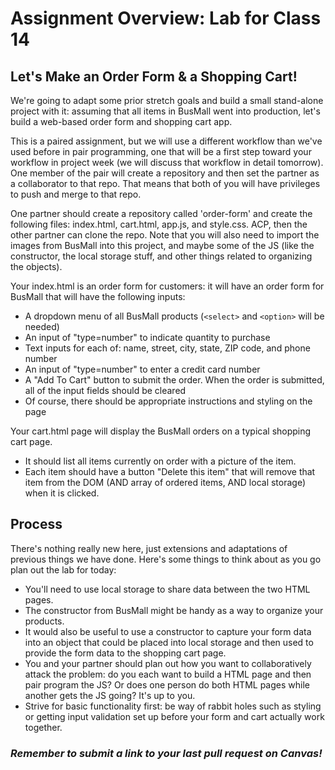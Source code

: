 # Assignment Overview: Lab for Class 14

## Let's Make an Order Form & a Shopping Cart!

We're going to adapt some prior stretch goals and build a small stand-alone project with it: assuming that all items in BusMall went into production, let's build a web-based order form and shopping cart app.

This is a paired assignment, but we will use a different workflow than we've used before in pair programming, one that will be a first step toward your workflow in project week (we will discuss that workflow in detail tomorrow). One member of the pair will create a repository and then set the partner as a collaborator to that repo. That means that both of you will have privileges to push and merge to that repo.

One partner should create a repository called 'order-form' and create the following files: index.html, cart.html, app.js, and style.css. ACP, then the other partner can clone the repo. Note that you will also need to import the images from BusMall into this project, and maybe some of the JS (like the constructor, the local storage stuff, and other things related to organizing the objects).

Your index.html is an order form for customers: it will have an order form for BusMall that will have the following inputs:

  - A dropdown menu of all BusMall products (`<select>` and `<option>` will be needed)
  - An input of "type=number" to indicate quantity to purchase
  - Text inputs for each of: name, street, city, state, ZIP code, and phone number
  - An input of "type=number" to enter a credit card number
  - A "Add To Cart" button to submit the order. When the order is submitted, all of the input fields should be cleared
  - Of course, there should be appropriate instructions and styling on the page

  Your cart.html page will display the BusMall orders on a typical shopping cart page.
  - It should list all items currently on order with a picture of the item.
  - Each item should have a button "Delete this item" that will remove that item from the DOM (AND array of ordered items, AND local storage) when it is clicked.

## Process

There's nothing really new here, just extensions and adaptations of previous things we have done. Here's some things to think about as you go plan out the lab for today:

- You'll need to use local storage to share data between the two HTML pages.
- The constructor from BusMall might be handy as a way to organize your products.
- It would also be useful to use a constructor to capture your form data into an object that could be placed into local storage and then used to provide the form data to the shopping cart page.
- You and your partner should plan out how you want to collaboratively attack the problem: do you each want to build a HTML page and then pair program the JS? Or does one person do both HTML pages while another gets the JS going? It's up to you.
- Strive for basic functionality first: be way of rabbit holes such as styling or getting input validation set up before your form and cart actually work together.

### *Remember to submit a link to your last pull request on Canvas!*
